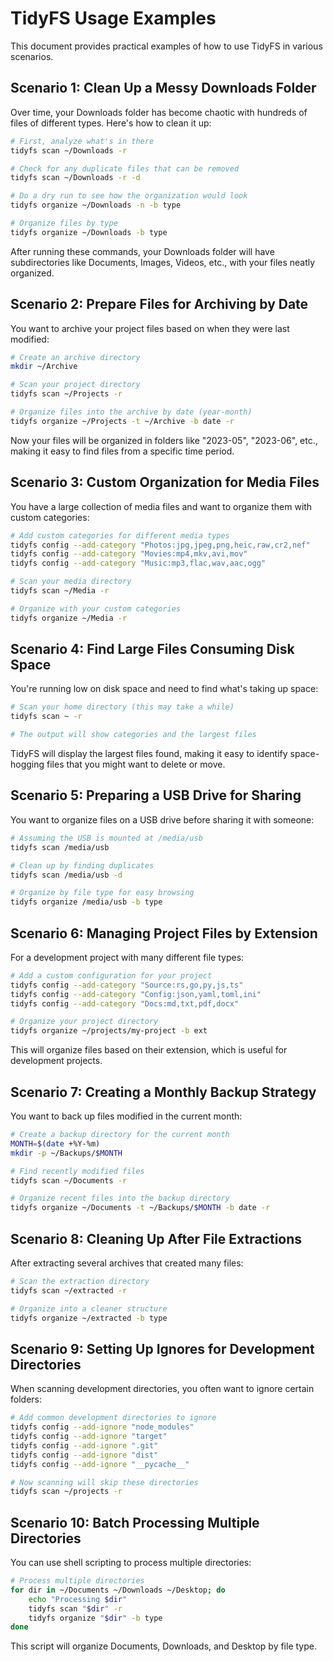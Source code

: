 # TidyFS Usage Examples

This document provides practical examples of how to use TidyFS in various scenarios.

## Scenario 1: Clean Up a Messy Downloads Folder

Over time, your Downloads folder has become chaotic with hundreds of files of different types. Here's how to clean it up:

```bash
# First, analyze what's in there
tidyfs scan ~/Downloads -r

# Check for any duplicate files that can be removed
tidyfs scan ~/Downloads -r -d

# Do a dry run to see how the organization would look
tidyfs organize ~/Downloads -n -b type

# Organize files by type
tidyfs organize ~/Downloads -b type
```

After running these commands, your Downloads folder will have subdirectories like Documents, Images, Videos, etc., with your files neatly organized.

## Scenario 2: Prepare Files for Archiving by Date

You want to archive your project files based on when they were last modified:

```bash
# Create an archive directory
mkdir ~/Archive

# Scan your project directory
tidyfs scan ~/Projects -r

# Organize files into the archive by date (year-month)
tidyfs organize ~/Projects -t ~/Archive -b date -r
```

Now your files will be organized in folders like "2023-05", "2023-06", etc., making it easy to find files from a specific time period.

## Scenario 3: Custom Organization for Media Files

You have a large collection of media files and want to organize them with custom categories:

```bash
# Add custom categories for different media types
tidyfs config --add-category "Photos:jpg,jpeg,png,heic,raw,cr2,nef"
tidyfs config --add-category "Movies:mp4,mkv,avi,mov"
tidyfs config --add-category "Music:mp3,flac,wav,aac,ogg"

# Scan your media directory
tidyfs scan ~/Media -r

# Organize with your custom categories
tidyfs organize ~/Media -r
```

## Scenario 4: Find Large Files Consuming Disk Space

You're running low on disk space and need to find what's taking up space:

```bash
# Scan your home directory (this may take a while)
tidyfs scan ~ -r

# The output will show categories and the largest files
```

TidyFS will display the largest files found, making it easy to identify space-hogging files that you might want to delete or move.

## Scenario 5: Preparing a USB Drive for Sharing

You want to organize files on a USB drive before sharing it with someone:

```bash
# Assuming the USB is mounted at /media/usb
tidyfs scan /media/usb

# Clean up by finding duplicates
tidyfs scan /media/usb -d

# Organize by file type for easy browsing
tidyfs organize /media/usb -b type
```

## Scenario 6: Managing Project Files by Extension

For a development project with many different file types:

```bash
# Add a custom configuration for your project
tidyfs config --add-category "Source:rs,go,py,js,ts"
tidyfs config --add-category "Config:json,yaml,toml,ini"
tidyfs config --add-category "Docs:md,txt,pdf,docx"

# Organize your project directory
tidyfs organize ~/projects/my-project -b ext
```

This will organize files based on their extension, which is useful for development projects.

## Scenario 7: Creating a Monthly Backup Strategy

You want to back up files modified in the current month:

```bash
# Create a backup directory for the current month
MONTH=$(date +%Y-%m)
mkdir -p ~/Backups/$MONTH

# Find recently modified files
tidyfs scan ~/Documents -r

# Organize recent files into the backup directory
tidyfs organize ~/Documents -t ~/Backups/$MONTH -b date -r
```

## Scenario 8: Cleaning Up After File Extractions

After extracting several archives that created many files:

```bash
# Scan the extraction directory
tidyfs scan ~/extracted -r

# Organize into a cleaner structure
tidyfs organize ~/extracted -b type
```

## Scenario 9: Setting Up Ignores for Development Directories

When scanning development directories, you often want to ignore certain folders:

```bash
# Add common development directories to ignore
tidyfs config --add-ignore "node_modules"
tidyfs config --add-ignore "target"
tidyfs config --add-ignore ".git"
tidyfs config --add-ignore "dist"
tidyfs config --add-ignore "__pycache__"

# Now scanning will skip these directories
tidyfs scan ~/projects -r
```

## Scenario 10: Batch Processing Multiple Directories

You can use shell scripting to process multiple directories:

```bash
# Process multiple directories
for dir in ~/Documents ~/Downloads ~/Desktop; do
    echo "Processing $dir"
    tidyfs scan "$dir" -r
    tidyfs organize "$dir" -b type
done
```

This script will organize Documents, Downloads, and Desktop by file type.
